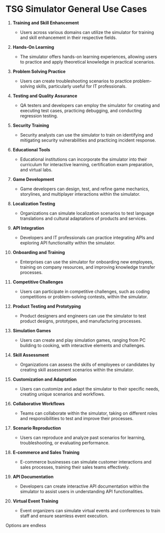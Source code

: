# TSG Simulator General Use Cases

1. **Training and Skill Enhancement**
   - Users across various domains can utilize the simulator for training and skill enhancement in their respective fields.

2. **Hands-On Learning**
   - The simulator offers hands-on learning experiences, allowing users to practice and apply theoretical knowledge in practical scenarios.

3. **Problem Solving Practice**
   - Users can create troubleshooting scenarios to practice problem-solving skills, particularly useful for IT professionals.

4. **Testing and Quality Assurance**
   - QA testers and developers can employ the simulator for creating and executing test cases, practicing debugging, and conducting regression testing.

5. **Security Training**
   - Security analysts can use the simulator to train on identifying and mitigating security vulnerabilities and practicing incident response.

6. **Educational Tools**
   - Educational institutions can incorporate the simulator into their curriculum for interactive learning, certification exam preparation, and virtual labs.

7. **Game Development**
   - Game developers can design, test, and refine game mechanics, storylines, and multiplayer interactions within the simulator.

8. **Localization Testing**
   - Organizations can simulate localization scenarios to test language translations and cultural adaptations of products and services.

9. **API Integration**
   - Developers and IT professionals can practice integrating APIs and exploring API functionality within the simulator.

10. **Onboarding and Training**
    - Enterprises can use the simulator for onboarding new employees, training on company resources, and improving knowledge transfer processes.

11. **Competitive Challenges**
    - Users can participate in competitive challenges, such as coding competitions or problem-solving contests, within the simulator.

12. **Product Testing and Prototyping**
    - Product designers and engineers can use the simulator to test product designs, prototypes, and manufacturing processes.

13. **Simulation Games**
    - Users can create and play simulation games, ranging from PC building to cooking, with interactive elements and challenges.

14. **Skill Assessment**
    - Organizations can assess the skills of employees or candidates by creating skill assessment scenarios within the simulator.

15. **Customization and Adaptation**
    - Users can customize and adapt the simulator to their specific needs, creating unique scenarios and workflows.

16. **Collaborative Workflows**
    - Teams can collaborate within the simulator, taking on different roles and responsibilities to test and improve their processes.

17. **Scenario Reproduction**
    - Users can reproduce and analyze past scenarios for learning, troubleshooting, or evaluating performance.

18. **E-commerce and Sales Training**
    - E-commerce businesses can simulate customer interactions and sales processes, training their sales teams effectively.

19. **API Documentation**
    - Developers can create interactive API documentation within the simulator to assist users in understanding API functionalities.

20. **Virtual Event Training**
    - Event organizers can simulate virtual events and conferences to train staff and ensure seamless event execution.


Options are endless
